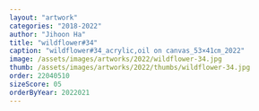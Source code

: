 ```yaml
---
layout: "artwork"
categories: "2018-2022"
author: "Jihoon Ha"
title: "wildflower#34"
caption: "wildflower#34_acrylic,oil on canvas_53×41㎝_2022"
image: /assets/images/artworks/2022/wildflower-34.jpg
thumb: /assets/images/artworks/2022/thumbs/wildflower-34.jpg
order: 22040510
sizeScore: 05
orderByYear: 2022021
---
```

